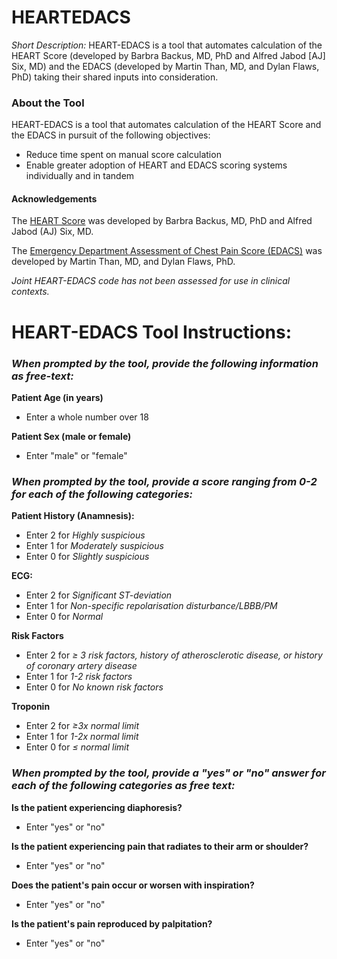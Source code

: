 # HEARTEDACS
*Short Description:* HEART-EDACS is a tool that automates calculation of the HEART Score (developed by Barbra Backus, MD, PhD and Alfred Jabod [AJ] Six, MD) and the EDACS (developed by Martin Than, MD, and Dylan Flaws, PhD) taking their shared inputs into consideration.

### **About the Tool**
HEART-EDACS is a tool that automates calculation of the HEART Score and the EDACS in pursuit of the following objectives:
*   Reduce time spent on manual score calculation
*   Enable greater adoption of HEART and EDACS scoring systems individually and in tandem

#### **Acknowledgements**
The [HEART Score](http://www.heartscore.nl/) was developed by Barbra Backus, MD, PhD and Alfred Jabod (AJ) Six, MD.

The [Emergency Department Assessment of Chest Pain Score (EDACS)](https://read.qxmd.com/read/24428678/development-and-validation-of-the-emergency-department-assessment-of-chest-pain-score-and-2-h-accelerated-diagnostic-protocol) was developed by Martin Than, MD, and Dylan Flaws, PhD.

*Joint HEART-EDACS code has not been assessed for use in clinical contexts.*

# HEART-EDACS Tool Instructions:
### *When prompted by the tool, provide the following information as free-text:*

**Patient Age (in years)** 
*   Enter a whole number over 18

**Patient Sex (male or female)**
*   Enter "male" or "female"

### *When prompted by the tool, provide a score ranging from 0-2 for each of the following categories:*

**Patient History (Anamnesis):** 
*   Enter 2 for *Highly suspicious*
*   Enter 1 for *Moderately suspicious*
*   Enter 0 for *Slightly suspicious*

**ECG:**
*   Enter 2 for *Significant ST-deviation*
*   Enter 1 for *Non-specific repolarisation disturbance/LBBB/PM*
*   Enter 0 for *Normal*

**Risk Factors**
*   Enter 2 for *≥ 3 risk factors, history of atherosclerotic disease, or history of coronary artery disease*
*   Enter 1 for *1-2 risk factors*
*   Enter 0 for *No known risk factors*

**Troponin**
*   Enter 2 for *≥3x normal limit*
*   Enter 1 for *1-2x normal limit*
*   Enter 0 for *≤ normal limit*

### *When prompted by the tool, provide a "yes" or "no" answer for each of the following categories as free text:*

**Is the patient experiencing diaphoresis?** 
*   Enter "yes" or "no"

**Is the patient experiencing pain that radiates to their arm or shoulder?**
*   Enter "yes" or "no"

**Does the patient's pain occur or worsen with inspiration?**
*   Enter "yes" or "no"

**Is the patient's pain reproduced by palpitation?**
*   Enter "yes" or "no"
